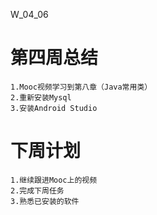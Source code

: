 W_04_06

# 第四周总结

    1.Mooc视频学习到第八章（Java常用类）
    2.重新安装Mysql
    3.安装Android Studio

# 下周计划

    1.继续跟进Mooc上的视频
    2.完成下周任务
    3.熟悉已安装的软件